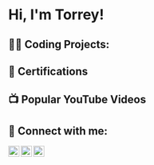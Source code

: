<h1>Hi, I'm Torrey! </h1>

<h2>👨‍💻 Coding Projects:</h2>



<h2>📄 Certifications</h2>


<h2>📺 Popular YouTube Videos</h2>


<h2> 🤳 Connect with me:</h2>

[<img align="left" alt="GoodViibrationsGaming | YouTube" width="22px" src="https://cdn.jsdelivr.net/npm/simple-icons@v3/icons/youtube.svg" />][youtube]
[<img align="left" alt="JoshMadakor | LinkedIn" width="22px" src="https://cdn.jsdelivr.net/npm/simple-icons@v3/icons/linkedin.svg" />][linkedin]
[<img align="left" alt="yerrot22 | Instagram" width="22px" src="https://cdn.jsdelivr.net/npm/simple-icons@v3/icons/instagram.svg" />][instagram]

[youtube]: https://www.youtube.com/c/GoodViibrationsGaming
[instagram]: https://www.instagram.com/yerrot22/
[linkedin]: https://linkedin.com/in/torrey-walls-53375b241/

<!--
**Torrw22/Torrw22** is a ✨ _special_ ✨ repository because its `README.md` (this file) appears on your GitHub profile.

Here are some ideas to get you started:

- 🔭 I’m currently working on ...
- 🌱 I’m currently learning ...
- 👯 I’m looking to collaborate on ...
- 🤔 I’m looking for help with ...
- 💬 Ask me about ...
- 📫 How to reach me: ...
- 😄 Pronouns: ...
- ⚡ Fun fact: ...
<!---
Torrw22/Torrw22 is a ✨ special ✨ repository because its `README.md` (this file) appears on your GitHub profile.
You can click the Preview link to take a look at your changes.
--->

